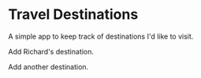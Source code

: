 # Travel Destinations

A simple app to keep track of destinations I'd like to visit.

Add Richard's destination.

Add another destination.

